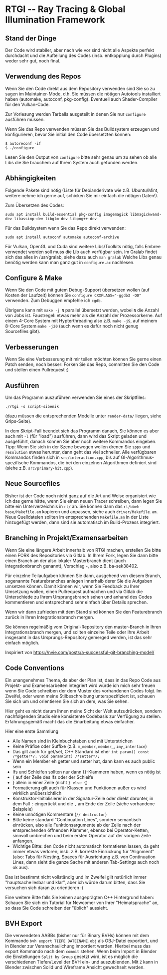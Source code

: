 # RTGI -- Ray Tracing & Global Illumination Framework

## Stand der Dinge

Der Code wird stabiler, aber nach wie vor sind nicht alle Aspekte perfekt durchdacht und die Aufteilung des Codes (insb. entkopplung durch Plugins) weder sehr gut, noch final.

## Verwendung des Repos

Wenn Sie den Code direkt aus dem Repository verwenden sind Sie so zu sagen im Maintainer-Mode, d.h. Sie müssen die nötigen Autotools installiert haben (automake, autoconf, pkg-config). Eventuell auch Shader-Compiler für den Vulkan-Code.

Zur Vorlesung werden Tarballs ausgeteilt in denen Sie nur `configure` ausführen müssen.

Wenn Sie das Repo verwenden müssen Sie das Buildsystem erzeugen und konfigurieren, bevor Sie initial den Code übersetzten können:
```
$ autoreconf -if
$ ./configure
```

Lesen Sie den Output von `configure` bitte sehr genau um zu sehen ob alle Libs die Sie brauchem auf Ihrem System auch gefunden werden.

## Abhängigkeiten

Folgende Pakete sind nötig (Liste für Debianderivate wie z.B. Ubuntu/Mint, weitere nehme ich gerne auf, schicken Sie mir einfach die nötigen Daten!).

Zum Übersetzen des Codes:
```
sudo apt install build-essential pkg-config imagemagick libmagickwand-dev libassimp-dev libglm-dev libpng++-dev
```

Für das Buildsystem wenn Sie das Repo direkt verwenden:
```
sudo apt install autoconf automake autoconf-archive
```

Für Vulkan, OpenGL und Cuda sind weitere Libs/Toolkits nötig, falls Embree verwendet werden soll muss die Lib auch verfügbar sein.
Im Gralab findet sich das alles in /usr/gralab, siehe dazu auch `man gralab`
Welche Libs genau benötig werden kann man ganz gut in `configure.ac` nachlesen.

## Configure & Make

Wenn Sie den Code mit gutem Debug-Support übersetzen wollen (auf Kosten der Laufzeit) können Sie `configure CXXFLAGS="-ggdb3 -O0"` verwenden.
Zum Debuggen empfehle ich `cgdb`.

Übrigens kann mit `make -j N` parallel übersetzt werden, wobei `N` die Anzahl von Jobs ist. Faustregel: etwas mehr als die Anzahl der Prozessorkerne. Auf einem 4-Core System mit Hypterthreading also z.B. `make -j9`, auf meinem 8-Core System `make -j20` (auch wenn es dafür noch nicht genug Sourcefiles gibt).

## Verbesserungen

Wenn Sie eine Verbesserung mit mir teilen möchten können Sie gerne einen Patch senden, noch besser: Forken Sie das Repo, committen Sie den Code und stellen einen Pullrequest :)

## Ausführen

Um das Programm auszuführen verwenden Sie eines der Skriptfiles:
```
./rtgi -s script-sibenik
```
(dazu müssen die entsprechenden Modelle unter `render-data/` liegen, siehe Grips-Seite).

In dem Skript-Fall beendet sich das Programm danach, Sie können es aber auch mit `-l` (für "load") ausführen, dann wird das Skript geladen und ausgeführt, danach können Sie aber noch weitere Kommandos eingeben.
Tipp: Wenn Sie sich in der Szene bewegen wollen drenen Sie `sppx` und `resolution` etwas herunter, dann geht das viel schneller.
Alle verfügbaren Kommandos finden sich in `src/interaction.cpp`, bis auf GI-Algorithmus-spezifische Kommandos, die bei den einzelnen Algorithmen definiert sind (siehe z.B. `src/primary-hit.cpp`).

## Neue Sourcefiles

Bisher ist der Code noch nicht ganz auf die Art und Weise organisiert wie ich das gerne hätte, wenn Sie einen neuen Tracer schreiben, dann legen Sie bitte ein Unterverzeichnis in `rt/` an. Sie können dann das `rt/bbvh-base/Makefile.am` kopieren und anpassen, siehe auch `driver/Makefile.am`. Neue Quelldateien sollten im entsprechenden `Makefile.am` in der Liste hinzugefügt werden, dann sind sie automatisch im Build-Prozess integriert.

## Branching in Projekt/Examensarbeiten

Wenn Sie eine längere Arbeit innerhalb von RTGI machen, erstellen Sie bitte einen FORK des Repositories via Gitlab. In Ihrem Fork, legen Sie dann bitte einen Branch an der also lokaler Masterbranch dient (auch Integrationbranch genannt), Vorschlag <arbeit>-<username>, also z.B. ba-sek38402.

Für einzelne Teilaufgaben können Sie dann, ausgehend von diesem Branch, sogenannte Featurebranches anlegen innerhalb derer Sie die Aufgaben umsetzen können. Damit können wir, wenn Sie Feedback zu Ihrer Umsetzung wollen, einen Pullrequest aufmachen und via Gitlab die Unterschiede zu Ihrem Ursprungsbranch sehen und anhand des Codes kommentieren und entsprechend sehr einfach über Details sprechen.

Wenn wir dann zufrieden mit dem Stand sind können Sie den Featurebranch zurück in Ihren Integrationsbranch mergen.

Sie können regelmäßig vom Original-Repository den master-Branch in Ihren Integrationsbranch mergen, und sollten einzelne Teile oder Ihre Arbeit insgesamt in das Ursprungs-Repository gemerged werden, ist das sehr einfach möglich.

Inspiriert von https://nvie.com/posts/a-successful-git-branching-model/

## Code Conventions

Ein unangenehmes Thema, da aber der Plan ist, dass in das Repo Code aus Projekt- und Examensarbeiten integriert wird würde ich mich sehr freuen wenn Sie Code schreiben der dem Muster des vorhandenen Codes folgt.
Im Zweifel, oder wenn meine Stilbeschreibung unterspezifiziert ist, schauen Sie sich um und orientieren Sie sich an dem, was Sie sehen.

Hier geht es nicht darum Ihnen meine Sicht der Welt aufzudrücken, sondern nachfolgenden Studis eine konsistente Codebasis zur Verfügung zu stellen. Erfahrungsgemäß macht das die Einarbeitung etwas einfacher.

Hier eine erste Sammlung
- Alle Namen sind in Kleinbuchstaben und mit Unterstrichen
- Keine Präfixe oder Suffixe (z.B. `m_member`, `member_`, `imy_interface`)
- Das gilt auch für get/set, C++ Standard ist eher `int param() const /*getter*/; void param(int) /*setter*/;`
- Wenn ein Member eh getter und setter hat, dann kann es auch public sein
- Ifs und Schleifen sollten nur dann {}-Klammern haben, wenn es nötig ist
- { auf der Zeile des Ifs oder der Schleife
- } allein in einer Zeile (nicht `} else {`)
- Formatierung gilt auch für Klassen und Funktionen außer es wird wirklich unübersichtlich
- Konstruktor-Initialisierer in der Signatur-Zeile oder direkt darunter, in dem Fall `:` eingerückt und die `,` am Ende der Zeile (siehe vorhandene Beispiele)
- Keine unnötigen Kommentare (`// destructor`)
- Bitte keine standard "Continuation Lines", sondern semantisch einrücken, also alle Funktionsargumente ab der Zeile nach der entsprechenden öffnenden Klammer, ebenso bei Operator-Ketten, sinnvoll umbrechen und beim ersten Operator auf der vorigen Zeile anfangen.
- Wichtige Bitte: den Code nicht automatisch formatieren lassen, da geht immer etwas verloren, insb. z.B. korrekte Einrückung für "Alignment" (also: Tabs für Nesting, Spaces für Ausrichtung z.B. von Continuation Lines, dann sieht die ganze Sache mit anderen Tab-Settings auch noch ok aus).

Das ist bestimmt nicht vollständig und im Zweifel gilt natürlich immer "hauptsache lesbar und klar", aber ich würde darum bitten, dass Sie versuchen sich daran zu orientieren :)

Eine weitere Bitte falls Sie keinen ausgeprägten C++ Hintergrund haben: Schauen Sie sich ein Tutorial für Newcomer von Ihrer "Heimatsprache" an, so dass Sie Code schreiben der "üblich" aussieht.

## BVH Export

Die verwendeten AABBs (bisher nur für Binary BVHs) können mit dem Kommando `bvh export TIEFE DATEINAME.obj` als OBJ-Datei exportiert, und in Blender zur Veranschaulichung importiert werden.
Hierbei muss das export Kommando nach dem `commit` stehen. Wenn beim Import in Blender die Einstellungen `Split by Group` gesetzt wird, ist es möglich die verschiedenen Tiefen/Level der BVH ein- und auszublenden. Mit `Z` kann in Blender zwischen Solid und Wireframe Ansicht gewechselt werden.
